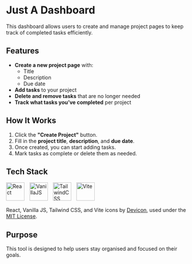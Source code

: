 # Just A Dashboard

This dashboard allows users to create and manage project pages to keep track of completed tasks efficiently.

## Features

- **Create a new project page** with:
  - Title
  - Description
  - Due date
- **Add tasks** to your project
- **Delete and remove tasks** that are no longer needed
- **Track what tasks you’ve completed** per project

## How It Works

1. Click the **"Create Project"** button.
2. Fill in the **project title**, **description**, and **due date**.
3. Once created, you can start adding tasks.
4. Mark tasks as complete or delete them as needed.

## Tech Stack

<span>
  <img src="https://cdn.jsdelivr.net/gh/devicons/devicon@latest/icons/react/react-original.svg" alt="React" width="50" height="50" style="margin-right: 10px;" />
  <img src="https://cdn.jsdelivr.net/gh/devicons/devicon@latest/icons/javascript/javascript-original.svg" alt="VanillaJS" width="50" height="50" style="margin-right: 10px;" />
  <img src="https://cdn.jsdelivr.net/gh/devicons/devicon@latest/icons/tailwindcss/tailwindcss-original.svg" alt="TailwindCSS" width="50" height="50" style="margin-right: 10px;" />
  <img src="https://cdn.jsdelivr.net/gh/devicons/devicon@latest/icons/vitejs/vitejs-original.svg" alt="Vite" width="50" height="50" />
</span>

React, Vanilla JS, Tailwind CSS, and Vite icons by [Devicon](https://devicon.dev), used under the [MIT License](https://opensource.org/licenses/MIT).

## Purpose

This tool is designed to help users stay organised and focused on their goals.
